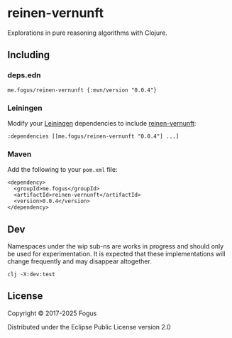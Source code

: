 # reinen-vernunft

Explorations in pure reasoning algorithms with Clojure.

## Including

### deps.edn

    me.fogus/reinen-vernunft {:mvn/version "0.0.4"}

### Leiningen

Modify your [Leiningen](http://github.com/technomancy/leiningen) dependencies to include [reinen-vernunft](http://fogus.me/fun/reinen-vernunft/):

    :dependencies [[me.fogus/reinen-vernunft "0.0.4"] ...]    

### Maven

Add the following to your `pom.xml` file:

    <dependency>
      <groupId>me.fogus</groupId>
      <artifactId>reinen-vernunft</artifactId>
      <version>0.0.4</version>
    </dependency>

## Dev

Namespaces under the wip sub-ns are works in progress and should only be used for experimentation. It is expected that these implementations will change frequently and may disappear altogether.

    clj -X:dev:test

## License

Copyright © 2017-2025 Fogus

Distributed under the Eclipse Public License version 2.0
